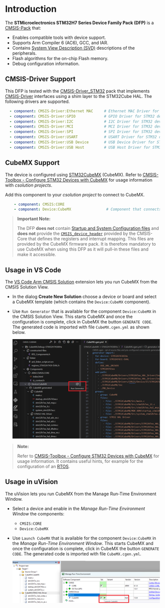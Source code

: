 # Introduction

The **STMicroelectronics STM32H7 Series Device Family Pack (DFP)** is a [CMSIS-Pack](https://open-cmsis-pack.github.io/Open-CMSIS-Pack-Spec/main/html/index.html) that:

- Enables compatible tools with device support.
- Supports Arm Compiler 6 (AC6), GCC, and IAR.
- Contains [System View Description (SVD)](https://open-cmsis-pack.github.io/svd-spec/main/index.html) descriptions of the peripherals.
- Flash algorithms for the on-chip Flash memory.
- Debug configuration information.

## CMSIS-Driver Support

This DFP is tested with the [CMSIS-Driver_STM32](https://www.keil.arm.com/packs/cmsis-driver_stm32-arm) pack that implements [CMSIS-Driver](https://arm-software.github.io/CMSIS_6/latest/Driver/index.html) interfaces using a shim layer to the STM32Cube HAL. The following drivers are supported.

```yml
  - component: CMSIS-Driver:Ethernet MAC     # Ethernet MAC Driver for STM32 devices
  - component: CMSIS-Driver:GPIO             # GPIO Driver for STM32 devices
  - component: CMSIS-Driver:I2C              # I2C Driver for STM32 devices
  - component: CMSIS-Driver:MCI              # MCI Driver for STM32 devices
  - component: CMSIS-Driver:SPI              # SPI Driver for STM32 devices
  - component: CMSIS-Driver:USART            # USART Driver for STM32 devices
  - component: CMSIS-Driver:USB Device       # USB Device Driver for STM32 devices
  - component: CMSIS-Driver:USB Host         # USB Host Driver for STM32 devices
```

## CubeMX Support

The device is configured using [STM32CubeMX](https://www.st.com/en/development-tools/stm32cubemx.html) (CubeMX). Refer to [CMSIS-Toolbox - Configure STM32 Devices with CubeMX](https://open-cmsis-pack.github.io/cmsis-toolbox/CubeMX) for usage information with *csolution projects*.

Add this component to your *csolution project* to connect to CubeMX.

```yml
    - component: CMSIS:CORE
    - component: Device:CubeMX                # Component that connects to CubeMX
```

> **Important Note:**
>
> The DFP **does not** contain [Startup and System Configuration files](https://arm-software.github.io/CMSIS_6/latest/Core/using_pg.html) and **does not** provide the [`CMSIS_device_header`](https://arm-software.github.io/CMSIS_6/latest/Core/using_pg.html#using_packs) provided
> by the CMSIS-Core that defines the registers and interrupt mapping. This files are provided by the CubeMX firmware pack. It is therefore mandatory to use CubeMX when using this DFP as it will pull-in these files and make it accessible.

## Usage in VS Code

The [VS Code Arm CMSIS Solution](https://marketplace.visualstudio.com/items?itemName=Arm.cmsis-csolution) extension lets you run CubeMX from the CMSIS Solution View.

- In the dialog **Create New Solution** choose a device or board and select a CubeMX template (which contains the `Device:CubeMX` component).

- Use `Run Generator` that is available for the component `Device:CubeMX` in the CMSIS Solution View. This starts CubeMX and once the configuration is complete, click in CubeMX the button `GENERATE CODE`. The generated code is imported with file `CubeMX.cgen.yml` as shown below.

   ![VS Code - CubeMX Integration](VSCode-CubeMX.png)

> **Note:**
>
> Refer to [CMSIS-Toolbox - Configure STM32 Devices with CubeMX](https://open-cmsis-pack.github.io/cmsis-toolbox/CubeMX) for usage information. It contains useful hints, for example for the configuration of an [RTOS](https://open-cmsis-pack.github.io/cmsis-toolbox/CubeMX/#adding-an-rtos).

## Usage in uVision

The uVision lets you run CubeMX from the Manage Run-Time Environment Window.

- Select a device and enable in the *Manage Run-Time Environment Window* the components:

  - `CMSIS:CORE`
  - `Device:CubeMX`

- Use `Launch CubeMX` that is available for the component `Device:CubeMX` in the *Manage Run-Time Environment Window*. This starts CubeMX and once the configuration is complete, click in CubeMX the button `GENERATE CODE`. The generated code is imported with file `CubeMX.cgen.yml`.

   ![uVision - CubeMX Integration](UV-CubeMX.png)
